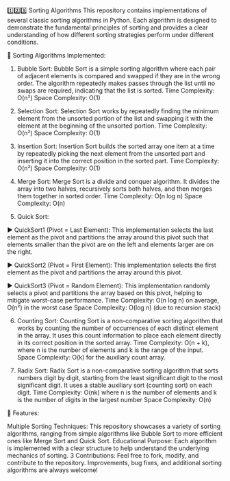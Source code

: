 1️⃣2️⃣3️⃣ Sorting Algorithms This repository contains implementations of several classic sorting algorithms in Python. Each algorithm is designed to demonstrate the fundamental principles of sorting and provides a clear understanding of how different sorting strategies perform under different conditions.

📎 Sorting Algorithms Implemented:

1. Bubble Sort: Bubble Sort is a simple sorting algorithm where each pair of adjacent elements is compared and swapped if they are in the wrong order. The algorithm repeatedly makes passes through the list until no swaps are required, indicating that the list is sorted. Time Complexity: O(n²) Space Complexity: O(1)
   
2. Selection Sort: Selection Sort works by repeatedly finding the minimum element from the unsorted portion of the list and swapping it with the element at the beginning of the unsorted portion. Time Complexity: O(n²) Space Complexity: O(1)

3. Insertion Sort: Insertion Sort builds the sorted array one item at a time by repeatedly picking the next element from the unsorted part and inserting it into the correct position in the sorted part. Time Complexity: O(n²) Space Complexity: O(1)

4. Merge Sort: Merge Sort is a divide and conquer algorithm. It divides the array into two halves, recursively sorts both halves, and then merges them together in sorted order. Time Complexity: O(n log n) Space Complexity: O(n)
   
5. Quick Sort:
   
▶️ QuickSort1 (Pivot = Last Element): This implementation selects the last element as the pivot and partitions the array around this pivot such that elements smaller than the pivot are on the left and elements larger are on the right.

▶️ QuickSort2 (Pivot = First Element): This implementation selects the first element as the pivot and partitions the array around this pivot.

▶️ QuickSort3 (Pivot = Random Element): This implementation randomly selects a pivot and partitions the array based on this pivot, helping to mitigate worst-case performance. Time Complexity: O(n log n) on average, O(n²) in the worst case Space Complexity: O(log n) (due to recursion stack)

6. Counting Sort: Counting Sort is a non-comparative sorting algorithm that works by counting the number of occurrences of each distinct element in the array. It uses this count information to place each element directly in its correct position in the sorted array. Time Complexity: O(n + k), where n is the number of elements and k is the range of the input. Space Complexity: O(k) for the auxiliary count array.
   
7. Radix Sort: Radix Sort is a non-comparative sorting algorithm that sorts numbers digit by digit, starting from the least significant digit to the most significant digit. It uses a stable auxiliary sort (counting sort) on each digit. Time Complexity: O(nk) where n is the number of elements and k is the number of digits in the largest number Space Complexity: O(n)
   
📎 Features:

Multiple Sorting Techniques: This repository showcases a variety of sorting algorithms, ranging from simple algorithms like Bubble Sort to more efficient ones like Merge Sort and Quick Sort.
Educational Purpose: Each algorithm is implemented with a clear structure to help understand the underlying mechanics of sorting. 3 Contributions: Feel free to fork, modify, and contribute to the repository. Improvements, bug fixes, and additional sorting algorithms are always welcome!
